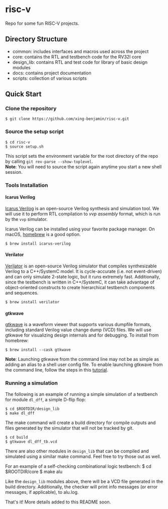 # risc-v

Repo for some fun RISC-V projects.

## Directory Structure

- common: includes interfaces and macros used across the project
- core: contains the RTL and testbench code for the RV32I core
- design_lib: contains RTL and test code for library of basic design modules
- docs: contains project documentation
- scripts: collection of various scripts

## Quick Start

### Clone the repository

    $ git clone https://github.com/xing-benjamin/risc-v.git

### Source the setup script

    $ cd risc-v
    $ source setup.sh

This script sets the environment variable for the root directory of the repo
by calling `git rev-parse --show-toplevel`.  
**Note**: You will need to source the script again anytime you start a new shell session.

### Tools Installation

#### Icarus Verilog

[Icarus Verilog](http://iverilog.icarus.com/) is an open-source Verilog synthesis and
simulation tool. We will use it to perform RTL compilation to *vvp assembly* format,
which is run by the `vvp` simulator.

Icarus Verilog can be installed using your favorite package manager. On macOS,
[homebrew](https://brew.sh/) is a good option.

    $ brew install icarus-verilog

#### Verilator
[Verilator](https://www.veripool.org/verilator/) is an open-source Verilog simulator
that compiles synthesizable Verilog to a C++/SystemC model. It is cycle-accurate
(i.e. not event-driven) and can only simulate 2-state logic, but it runs extremely
fast. Additionally, since the testbench is written in C++/SystemC, it can take 
advantage of object-oriented constructs to create hierarchical testbench components
and sequences.

    $ brew install verilator

#### gtkwave

[gtkwave](http://gtkwave.sourceforge.net/) is a waveform viewer that supports various
dumpfile formats, including standard Verilog value change dump (VCD) files. We will
use gtkwave for visualizing design internals and for debugging.
To install from homebrew:

    $ brew install --cask gtkwave

**Note**: Launching gtkwave from the command line may not be as simple as adding an alias
to a shell user config file. To enable launching gtkwave from the command line, follow
the steps in this [tutorial](https://ughe.github.io/2018/11/06/gtkwave-osx).

### Running a simulation

The following is an example of running a simple simulation of a testbench for module
`dl_dff`, a simple D-flip flop:

    $ cd $ROOTDIR/design_lib
    $ make dl_dff

The make command will create a build directory for compile outputs and files
generated by the simulator that will not be tracked by git.

    $ cd build
    $ gtkwave dl_dff_tb.vcd

There are also other modules in `design_lib` that can be compiled and simulated
using a similar make command. Feel free to try those out as well.

For an example of a self-checking combinational logic testbench:
    $ cd $ROOTDIR/core
    $ make alu

Like the `design_lib` modules above, there will be a VCD file generated in the 
build directory. Additionally, the checker will print info messages (or error messages,
if applicable), to alu.log. 

That's it! More details added to this README soon.
